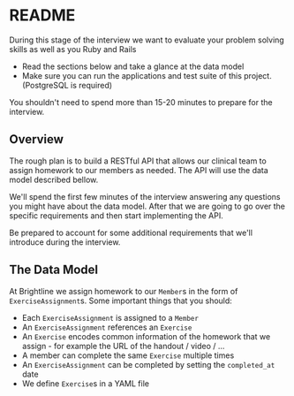 # README
During this stage of the interview we want to evaluate your problem solving skills as well as you Ruby and Rails

* Read the sections below and take a glance at the data model
* Make sure you can run the applications and test suite of this project. (PostgreSQL is required)

You shouldn't need to spend more than 15-20 minutes to prepare for the interview.

## Overview
The rough plan is to build a RESTful API that allows our clinical team to assign homework to our members as needed. The API will use the data model described bellow.

We'll spend the first few minutes of the interview answering any questions you might have about the data model. After that we are going to go over the specific requirements and then start implementing the API.

Be prepared to account for some additional requirements that we'll introduce during the interview.

## The Data Model
At Brightline we assign homework to our `Member`s in the form of `ExerciseAssignment`s. Some important things that you should:

* Each `ExerciseAssignment` is assigned to a `Member`
* An `ExerciseAssignment` references an `Exercise`
* An `Exercise` encodes common information of the homework that we assign - for example the URL of the handout / video / ...
* A member can complete the same `Exercise` multiple times
* An `ExerciseAssignment` can be completed by setting the `completed_at` date
* We define `Exercise`s in a YAML file
